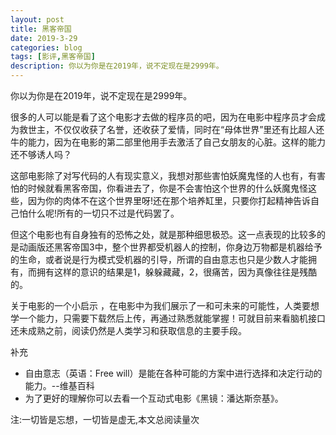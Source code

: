 ```yaml
---
layout: post
title: 黑客帝国
date: 2019-3-29
categories: blog
tags: [影评,黑客帝国]
description: 你以为你是在2019年，说不定现在是2999年。
---
```


你以为你是在2019年，说不定现在是2999年。

很多的人可以能是看了这个电影才去做的程序员的吧，因为在电影中程序员才会成为救世主，不仅仅收获了名誉，还收获了爱情，同时在“母体世界”里还有比超人还牛的能力，因为在电影的第二部里他用手去激活了自己女朋友的心脏。这样的能力还不够诱人吗？

这部电影除了对写代码的人有现实意义，我想对那些害怕妖魔鬼怪的人也有，有害怕的时候就看黑客帝国，你看进去了，你是不会害怕这个世界的什么妖魔鬼怪这些，因为你的肉体不在这个世界里呀!还在那个培养缸里，只要你打起精神告诉自己怕什么呢!所有的一切只不过是代码罢了。

但这个电影也有自身独有的恐怖之处，就是那种细思极恐。这一点表现的比较多的是动画版还黑客帝国3中，整个世界都受机器人的控制，你身边万物都是机器给予的生命，或者说是行为模式受机器的引导，所谓的自由意志也只是少数人才能拥有，而拥有这样的意识的结果是1，躲躲藏藏，2，很痛苦，因为真像往往是残酷的。

关于电影的一个小启示 ，在电影中为我们展示了一和可未来的可能性，人类要想学一个能力，只需要下载然后上传，再通过熟悉就能掌握！可就目前来看脑机接口还未成熟之前，阅读仍然是人类学习和获取信息的主要手段。

补充

- 自由意志（英语：Free will）是能在各种可能的方案中进行选择和决定行动的能力。--维基百科
- 为了更好的理解你可以去看一个互动式电影《黑镜：潘达斯奈基》。

<span id="busuanzi_container_page_pv">
  注:一切皆是忘想，一切皆是虚无,本文总阅读量<span id="busuanzi_value_page_pv"></span>次
</span>

